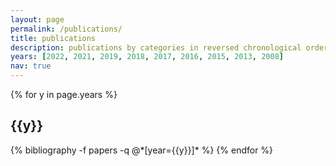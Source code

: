```yaml
---
layout: page
permalink: /publications/
title: publications
description: publications by categories in reversed chronological order. generated by jekyll-scholar.
years: [2022, 2021, 2019, 2018, 2017, 2016, 2015, 2013, 2008]
nav: true
---
```


<div class="publications">

{% for y in page.years %}
  <h2 class="year">{{y}}</h2>
  {% bibliography -f papers -q @*[year={{y}}]* %}
{% endfor %}

</div>
